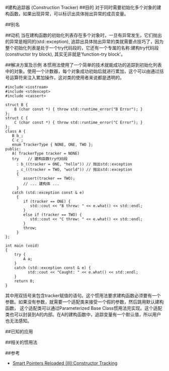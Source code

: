 #建构追踪器 (Construction Tracker)
##目的
对于同时需要初始化多个对象的建构函数，如果出现异常，可以标识出具体抛出异常的成员变量。

##别名

##动机
当在建构函数的初始化列表存在多个对象时，一旦有异常发生，它们抛出的异常是相同的(std::exception), 追踪出具体抛出异常的类就需要点技巧了，因为整个初始化列表是处于一个try代码段的，它还有一个专属的名称:建构try代码段(constructor try block), 其实无非就是'function-try block'。

##解决方案及示例
本惯用法使用了一个简单的技术就能成功的追踪到初始化列表中的对象。使用一个计数器，每个对象成功初始后就进行累加，这个可以由通过括号运算符来注入累加操作，这对类的使用者来说都是透明的。
```
#include <iostream>
#include <stdexcept>
#include <cassert>

struct B {
    B (char const *) { throw std::runtime_error("B Error"); }
};
struct C {
    C (char const *) { throw std::runtime_error("C Error"); }
};
class A {
   B b_;
   C c_;
   enum TrackerType { NONE, ONE, TWO };
public:
   A( TrackerType tracker = NONE)
   try    // 建构函数try代码段
     : b_((tracker = ONE, "hello")) // 抛出std::exception
     , c_((tracker = TWO, "world")) // 抛出std::exception
     {
        assert(tracker == TWO);
        // ... 建构体 ...
     }
   catch (std::exception const & e)
     {
        if (tracker == ONE) {
           std::cout << "B threw: " << e.what() << std::endl;
        }
        else if (tracker == TWO) {
           std::cout << "C threw: " << e.what() << std::endl;
        }
        throw;
     }
};

int main (void)
{
    try {
        A a;
    }
    catch (std::exception const & e) {
          std::cout << "Caught: " << e.what() << std::endl;
    }
    return 0;
}
```
其中用双括号来包含tracker赋值的语句。这个惯用法要求建构函数必须要有一个参数。如果没有参数，就需要一个适配类来接受一个假的参数，然后跳用默认建构函数， 这个适配类可以通过Parameterized Base Class惯用法完实现。这个适配类也可以封装到A的内部。在A的建构函数中，追踪变量有一个默认值，所以用户也无法感知。

##已知的应用

##相关的惯用法

##参考
* [Smart Pointers Reloaded (III):Constructor Tracking](http://erdani.org/publications/cuj-2004-02.pdf)


